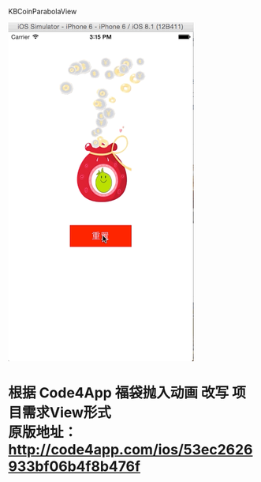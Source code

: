 KBCoinParabolaView

![Crappy gif ahoy!](show.gif)



根据 Code4App  福袋抛入动画 改写  项目需求View形式  
原版地址：http://code4app.com/ios/53ec2626933bf06b4f8b476f
==================
